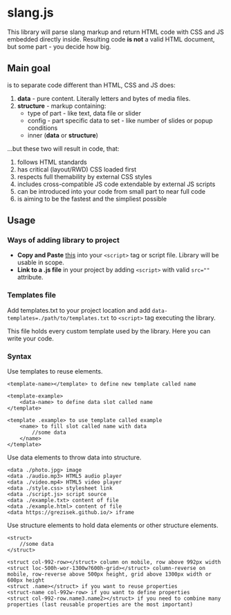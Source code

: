 # slang.js

This library will parse slang markup and return HTML code with CSS and JS embedded directly inside. Resulting code **is not** a valid HTML document, but some part - you decide how big.

## Main goal

is to separate code different than HTML, CSS and JS does:

1. **data** - pure content. Literally letters and bytes of media files.
2. **structure** - markup containing: 
    - type of part - like text, data file or slider
    - config - part specific data to set - like number of slides or popup conditions
    - inner (**data** or **structure**)

...but these two will result in code, that:
1. follows HTML standards
2. has critical (layout/RWD) CSS loaded first
3. respects full themability by external CSS styles
4. includes cross-compatible JS code extendable by external JS scripts
5. can be introduced into your code from small part to near full code
6. is aiming to be the fastest and the simpliest possible

## Usage

### Ways of adding library to project

- **Copy and Paste** [this](https://raw.githubusercontent.com/grezisek/grezisek-libraries/main/slang/slang.js) into your `<script>` tag or script file. Library will be usable in scope.
- **Link to a .js file** in your project by adding `<script>` with valid `src=""` attribute.

### Templates file

Add templates.txt to your project location and add `data-templates=./path/to/templates.txt` to `<script>` tag executing the library.

This file holds every custom template used by the library. Here you can write your code.

### Syntax

Use templates to reuse elements.

```
<template-name></template> to define new template called name

<template-example>
    <data-name> to define data slot called name
</template>

<template .example> to use template called example
    <name> to fill slot called name with data
        //some data 
    </name>
</template>
```

Use data elements to throw data into structure.

```
<data ./photo.jpg> image
<data ./audio.mp3> HTML5 audio player
<data ./video.mp4> HTML5 video player
<data ./style.css> stylesheet link
<data ./script.js> script source
<data ./example.txt> content of file
<data ./example.html> content of file
<data https://grezisek.github.io/> iframe
```

Use structure elements to hold data elements or other structure elements.

```
<struct>
    //some data
</struct>

<struct col-992-row></struct> column on mobile, row above 992px width
<struct loc-500h-wor-1300w?600h-grid></struct> column-reverse on mobile, row-reverse above 500px height, grid above 1300px width or 600px height
<struct .name></struct> if you want to reuse properties
<struct-name col-992w-row> if you want to define properties
<struct col-992-row.name3.name2></struct> if you need to combine many properties (last reusable properties are the most important)
```
